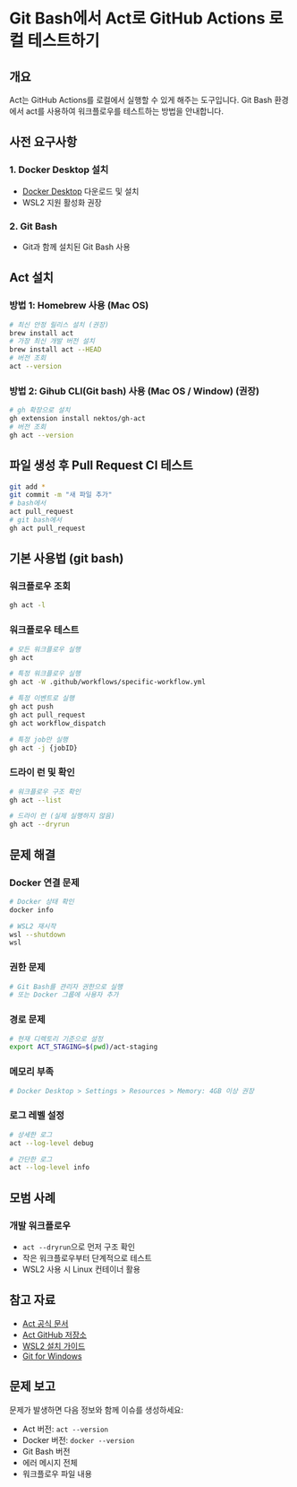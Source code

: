 # Git Bash에서 Act로 GitHub Actions 로컬 테스트하기

## 개요

Act는 GitHub Actions를 로컬에서 실행할 수 있게 해주는 도구입니다. Git Bash 환경에서 act를 사용하여 워크플로우를 테스트하는 방법을 안내합니다.

## 사전 요구사항

### 1. Docker Desktop 설치

- [Docker Desktop](https://www.docker.com/products/docker-desktop/) 다운로드 및 설치
- WSL2 지원 활성화 권장

### 2. Git Bash

- Git과 함께 설치된 Git Bash 사용

## Act 설치

### 방법 1: Homebrew 사용 (Mac OS)

```bash
# 최신 안정 릴리스 설치 (권장)
brew install act
# 가장 최신 개발 버전 설치
brew install act --HEAD
# 버전 조회
act --version
```

### 방법 2: Gihub CLI(Git bash) 사용 (Mac OS / Window) (권장)

```bash
# gh 확장으로 설치
gh extension install nektos/gh-act
# 버전 조회
gh act --version
```

## 파일 생성 후 Pull Request CI 테스트

```bash
git add *
git commit -m "새 파일 추가"
# bash에서
act pull_request
# git bash에서
gh act pull_request
```

## 기본 사용법 (git bash)

### 워크플로우 조회

```bash
gh act -l
```

### 워크플로우 테스트

```bash
# 모든 워크플로우 실행
gh act

# 특정 워크플로우 실행
gh act -W .github/workflows/specific-workflow.yml

# 특정 이벤트로 실행
gh act push
gh act pull_request
gh act workflow_dispatch

# 특정 job만 실행
gh act -j {jobID}
```

### 드라이 런 및 확인

```bash
# 워크플로우 구조 확인
gh act --list

# 드라이 런 (실제 실행하지 않음)
gh act --dryrun
```

## 문제 해결

### Docker 연결 문제

```bash
# Docker 상태 확인
docker info

# WSL2 재시작
wsl --shutdown
wsl
```

### 권한 문제

```bash
# Git Bash를 관리자 권한으로 실행
# 또는 Docker 그룹에 사용자 추가
```

### 경로 문제

```bash
# 현재 디렉토리 기준으로 설정
export ACT_STAGING=$(pwd)/act-staging
```

### 메모리 부족

```bash
# Docker Desktop > Settings > Resources > Memory: 4GB 이상 권장
```

### 로그 레벨 설정

```bash
# 상세한 로그
act --log-level debug

# 간단한 로그
act --log-level info
```

## 모범 사례

### 개발 워크플로우

- `act --dryrun`으로 먼저 구조 확인
- 작은 워크플로우부터 단계적으로 테스트
- WSL2 사용 시 Linux 컨테이너 활용

## 참고 자료

- [Act 공식 문서](https://nektosact.com/)
- [Act GitHub 저장소](https://github.com/nektos/act)
- [WSL2 설치 가이드](https://docs.microsoft.com/en-us/windows/wsl/install)
- [Git for Windows](https://gitforwindows.org/)

## 문제 보고

문제가 발생하면 다음 정보와 함께 이슈를 생성하세요:

- Act 버전: `act --version`
- Docker 버전: `docker --version`
- Git Bash 버전
- 에러 메시지 전체
- 워크플로우 파일 내용
